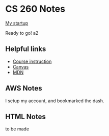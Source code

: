 # CS 260 Notes

[My startup](https://simon.cs260.click)

Ready to go! a2

## Helpful links

- [Course instruction](https://github.com/webprogramming260)
- [Canvas](https://byu.instructure.com)
- [MDN](https://developer.mozilla.org)

## AWS Notes

I setup my account, and bookmarked the dash.

## HTML Notes

to be made
